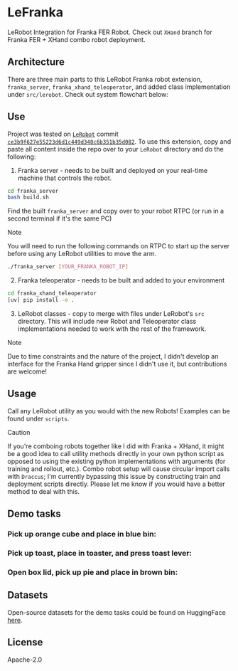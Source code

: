 # LeFranka

LeRobot Integration for Franka FER Robot. Check out `XHand` branch for Franka FER + XHand combo robot deployment.

## Architecture

There are three main parts to this LeRobot Franka robot extension, `franka_server`, `franka_xhand_teleoperator`, and added class implementation under `src/lerobot`. Check out system flowchart below:

## Use

Project was tested on [`LeRobot`](https://github.com/huggingface/lerobot) commit [`ce3b9f627e55223d6d1c449d348c6b351b35d082`](https://github.com/huggingface/lerobot/commit/ce3b9f627e55223d6d1c449d348c6b351b35d082). To use this extension, copy and paste all content inside the repo over to your `LeRobot` directory and do the following:

1. Franka server - needs to be built and deployed on your real-time machine that controls the robot.
```bash
cd franka_server
bash build.sh
```

Find the built `franka_server` and copy over to your robot RTPC (or run in a second terminal if it's the same PC) 

>[!NOTE]
> You will need to run the following commands on RTPC to start up the server before using any LeRobot utilities to move the arm.

```bash
./franka_server [YOUR_FRANKA_ROBOT_IP]
```

2. Franka teleoperator - needs to be built and added to your environment
   
```bash
cd franka_xhand_teleoperator
[uv] pip install -e .
```
3. LeRobot classes - copy to merge with files under LeRobot's `src` directory. This will include new Robot and Teleoperator class implementations needed to work with the rest of the framework.

>[!NOTE]
> Due to time constraints and the nature of the project, I didn't develop an interface for the Franka Hand gripper since I didn't use it, but contributions are welcome!

## Usage

Call any LeRobot utility as you would with the new Robots! Examples can be found under `scripts`.

>[!CAUTION] 
>If you're comboing robots together like I did with Franka + XHand, it might be a good idea to call utility methods directly in your own python script as opposed to using the existing python implementations with arguments (for training and rollout, etc.). Combo robot setup will cause circular import calls with `Draccus`; I'm currently bypassing this issue by constructing train and deployment scripts directly. Please let me know if you would have a better method to deal with this.

## Demo tasks
### Pick up orange cube and place in blue bin:

### Pick up toast, place in toaster, and press toast lever:

### Open box lid, pick up pie and place in brown bin:


## Datasets
Open-source datasets for the demo tasks could be found on HuggingFace [here](https://huggingface.co/wengmister).

## License
Apache-2.0
